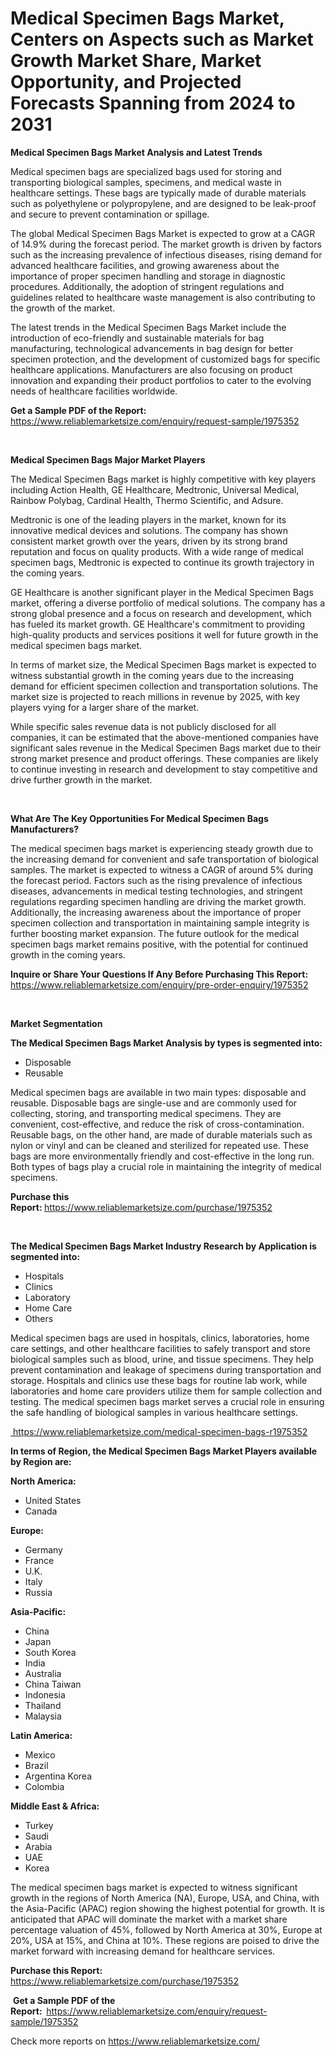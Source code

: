 <p><h1>Medical Specimen Bags Market, Centers on Aspects such as Market Growth Market Share, Market Opportunity, and Projected Forecasts Spanning from 2024 to 2031</h1></p><p><strong>Medical Specimen Bags Market Analysis and Latest Trends</strong></p>
<p><p>Medical specimen bags are specialized bags used for storing and transporting biological samples, specimens, and medical waste in healthcare settings. These bags are typically made of durable materials such as polyethylene or polypropylene, and are designed to be leak-proof and secure to prevent contamination or spillage.</p><p>The global Medical Specimen Bags Market is expected to grow at a CAGR of 14.9% during the forecast period. The market growth is driven by factors such as the increasing prevalence of infectious diseases, rising demand for advanced healthcare facilities, and growing awareness about the importance of proper specimen handling and storage in diagnostic procedures. Additionally, the adoption of stringent regulations and guidelines related to healthcare waste management is also contributing to the growth of the market.</p><p>The latest trends in the Medical Specimen Bags Market include the introduction of eco-friendly and sustainable materials for bag manufacturing, technological advancements in bag design for better specimen protection, and the development of customized bags for specific healthcare applications. Manufacturers are also focusing on product innovation and expanding their product portfolios to cater to the evolving needs of healthcare facilities worldwide.</p></p>
<p><strong>Get a Sample PDF of the Report:&nbsp;</strong> <a href="https://www.reliablemarketsize.com/enquiry/request-sample/1975352">https://www.reliablemarketsize.com/enquiry/request-sample/1975352</a></p>
<p>&nbsp;</p>
<p><strong>Medical Specimen Bags Major Market Players</strong></p>
<p><p>The Medical Specimen Bags market is highly competitive with key players including Action Health, GE Healthcare, Medtronic, Universal Medical, Rainbow Polybag, Cardinal Health, Thermo Scientific, and Adsure. </p><p>Medtronic is one of the leading players in the market, known for its innovative medical devices and solutions. The company has shown consistent market growth over the years, driven by its strong brand reputation and focus on quality products. With a wide range of medical specimen bags, Medtronic is expected to continue its growth trajectory in the coming years.</p><p>GE Healthcare is another significant player in the Medical Specimen Bags market, offering a diverse portfolio of medical solutions. The company has a strong global presence and a focus on research and development, which has fueled its market growth. GE Healthcare's commitment to providing high-quality products and services positions it well for future growth in the medical specimen bags market.</p><p>In terms of market size, the Medical Specimen Bags market is expected to witness substantial growth in the coming years due to the increasing demand for efficient specimen collection and transportation solutions. The market size is projected to reach millions in revenue by 2025, with key players vying for a larger share of the market.</p><p>While specific sales revenue data is not publicly disclosed for all companies, it can be estimated that the above-mentioned companies have significant sales revenue in the Medical Specimen Bags market due to their strong market presence and product offerings. These companies are likely to continue investing in research and development to stay competitive and drive further growth in the market.</p></p>
<p>&nbsp;</p>
<p><strong>What Are The Key Opportunities For Medical Specimen Bags Manufacturers?</strong></p>
<p><p>The medical specimen bags market is experiencing steady growth due to the increasing demand for convenient and safe transportation of biological samples. The market is expected to witness a CAGR of around 5% during the forecast period. Factors such as the rising prevalence of infectious diseases, advancements in medical testing technologies, and stringent regulations regarding specimen handling are driving the market growth. Additionally, the increasing awareness about the importance of proper specimen collection and transportation in maintaining sample integrity is further boosting market expansion. The future outlook for the medical specimen bags market remains positive, with the potential for continued growth in the coming years.</p></p>
<p><strong>Inquire or Share Your Questions If Any Before Purchasing This Report:</strong> <a href="https://www.reliablemarketsize.com/enquiry/pre-order-enquiry/1975352">https://www.reliablemarketsize.com/enquiry/pre-order-enquiry/1975352</a></p>
<p>&nbsp;</p>
<p><strong>Market Segmentation</strong></p>
<p><strong>The Medical Specimen Bags Market Analysis by types is segmented into:</strong></p>
<p><ul><li>Disposable</li><li>Reusable</li></ul></p>
<p><p>Medical specimen bags are available in two main types: disposable and reusable. Disposable bags are single-use and are commonly used for collecting, storing, and transporting medical specimens. They are convenient, cost-effective, and reduce the risk of cross-contamination. Reusable bags, on the other hand, are made of durable materials such as nylon or vinyl and can be cleaned and sterilized for repeated use. These bags are more environmentally friendly and cost-effective in the long run. Both types of bags play a crucial role in maintaining the integrity of medical specimens.</p></p>
<p><strong>Purchase this Report:&nbsp;</strong><a href="https://www.reliablemarketsize.com/purchase/1975352">https://www.reliablemarketsize.com/purchase/1975352</a></p>
<p>&nbsp;</p>
<p><strong>The Medical Specimen Bags Market Industry Research by Application is segmented into:</strong></p>
<p><ul><li>Hospitals</li><li>Clinics</li><li>Laboratory</li><li>Home Care</li><li>Others</li></ul></p>
<p><p>Medical specimen bags are used in hospitals, clinics, laboratories, home care settings, and other healthcare facilities to safely transport and store biological samples such as blood, urine, and tissue specimens. They help prevent contamination and leakage of specimens during transportation and storage. Hospitals and clinics use these bags for routine lab work, while laboratories and home care providers utilize them for sample collection and testing. The medical specimen bags market serves a crucial role in ensuring the safe handling of biological samples in various healthcare settings.</p></p>
<p><a href="https://www.reliablemarketsize.com/medical-specimen-bags-r1975352">&nbsp;https://www.reliablemarketsize.com/medical-specimen-bags-r1975352</a></p>
<p><strong>In terms of Region, the Medical Specimen Bags Market Players available by Region are:</strong></p>
<p>
    <p> <strong> North America: </strong>
        <ul>
            <li>United States</li>
            <li>Canada</li>
        </ul>
        </p> 
    <p> <strong> Europe: </strong>
        <ul>
            <li>Germany</li>
            <li>France</li>
            <li>U.K.</li>
            <li>Italy</li>
            <li>Russia</li>
        </ul>
        </p> 
    <p> <strong> Asia-Pacific: </strong>
        <ul>
            <li>China</li>
            <li>Japan</li>
            <li>South Korea</li>
            <li>India</li>
            <li>Australia</li>
            <li>China Taiwan</li>
            <li>Indonesia</li>
            <li>Thailand</li>
            <li>Malaysia</li>
        </ul>
        </p> 
    <p> <strong> Latin America: </strong>
        <ul>
            <li>Mexico</li>
            <li>Brazil</li>
            <li>Argentina Korea</li>
            <li>Colombia</li>
        </ul>
        </p> 
    <p> <strong> Middle East & Africa: </strong>
        <ul>
            <li>Turkey</li>
            <li>Saudi</li>
            <li>Arabia</li>
            <li>UAE</li>
            <li>Korea</li>
        </ul>
    </p>
    </p>
<p><p>The medical specimen bags market is expected to witness significant growth in the regions of North America (NA), Europe, USA, and China, with the Asia-Pacific (APAC) region showing the highest potential for growth. It is anticipated that APAC will dominate the market with a market share percentage valuation of 45%, followed by North America at 30%, Europe at 20%, USA at 15%, and China at 10%. These regions are poised to drive the market forward with increasing demand for healthcare services.</p></p>
<p><strong>Purchase this Report: </strong><a href="https://www.reliablemarketsize.com/purchase/1975352">https://www.reliablemarketsize.com/purchase/1975352</a></p>
<p>&nbsp;<strong>Get a Sample PDF of the Report:&nbsp;&nbsp;</strong><a href="https://www.reliablemarketsize.com/enquiry/request-sample/1975352">https://www.reliablemarketsize.com/enquiry/request-sample/1975352</a></p>
<p><strong></strong></p>
<p>Check more reports on <a href="https://www.reliablemarketsize.com/">https://www.reliablemarketsize.com/</a></p>